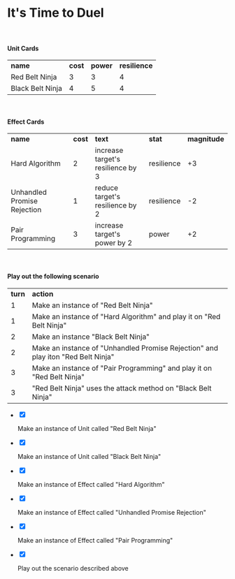 <div class="module_description active_lesson_with_video ">
									
            
<h1 class="text-center">It's Time to Duel</h1>
<p><br></p>
<h4>Unit Cards</h4>
<table><tbody><tr><td><strong>name</strong></td><td><strong>cost</strong></td><td><strong>power</strong></td><td><strong>resilience</strong></td></tr><tr><td>Red Belt Ninja</td><td>3</td><td>3</td><td>4</td></tr><tr><td>Black Belt Ninja</td><td>4</td><td>5</td><td>4</td></tr></tbody></table>
<p><br></p>
<h4>Effect Cards</h4>
<table><tbody><tr><td><strong>name</strong></td><td><strong>cost</strong></td><td><strong>text</strong></td><td><strong>stat</strong></td><td><strong>magnitude</strong></td></tr><tr><td>Hard Algorithm</td><td>2</td><td>increase target's resilience by 3</td><td>resilience</td><td>+3</td></tr><tr><td>Unhandled Promise Rejection</td><td>1</td><td>reduce target's resilience by 2</td><td>resilience</td><td>-2</td></tr><tr><td>Pair Programming</td><td>3</td><td>increase target's power by 2</td><td>power</td><td>+2</td></tr></tbody></table>
<p><br></p>
<h4>Play out the following scenario</h4>
<table><tbody><tr><td><strong>turn</strong></td><td><strong>action</strong></td></tr><tr><td>1</td><td>Make an instance of "Red Belt Ninja"</td></tr><tr><td>1</td><td>Make an instance of "Hard Algorithm" and play it on "Red Belt Ninja"</td></tr><tr><td>2</td><td>Make an instance "Black Belt Ninja"</td></tr><tr><td>2</td><td>Make an instance of "Unhandled Promise Rejection" and play iton "Red Belt Ninja"</td></tr><tr><td>3</td><td>Make an instance of "Pair Programming" and play it on "Red Belt Ninja"</td></tr><tr><td>3</td><td>"Red Belt Ninja" uses the attack method on "Black Belt Ninja"</td></tr></tbody></table>
        
        
</div>

<div class="todo_content">
										<ul class="todo_item_parent">
											<form action="/tracks/submit_todo" method="post" id="form_to_do_items">		
													<li>
														<input type="hidden" name="module_to_do_item_id[]" value="0">	
														<input type="hidden" name="is_completed[]" value="0" class="todo_status">	
														<input type="checkbox" id="todo_item_0" checked="checked" class="todo_check">														
														<label for="todo_item_0" class="todo_list_item">
															<div class="item_checkbox checked"></div>
															<p>Make an instance of Unit called "Red Belt Ninja"</p>	
														</label>	
													</li>
													<li>
														<input type="hidden" name="module_to_do_item_id[]" value="1">	
														<input type="hidden" name="is_completed[]" value="0" class="todo_status">	
														<input type="checkbox" id="todo_item_1" checked="checked" class="todo_check">														
														<label for="todo_item_1" class="todo_list_item">
															<div class="item_checkbox checked"></div>
															<p>Make an instance of Unit called "Black Belt Ninja"</p>	
														</label>	
													</li>
													<li>
														<input type="hidden" name="module_to_do_item_id[]" value="2">	
														<input type="hidden" name="is_completed[]" value="0" class="todo_status">	
														<input type="checkbox" id="todo_item_2" checked="checked" class="todo_check">														
														<label for="todo_item_2" class="todo_list_item">
															<div class="item_checkbox checked"></div>
															<p>Make an instance of Effect called "Hard Algorithm"</p>	
														</label>	
													</li>
													<li>
														<input type="hidden" name="module_to_do_item_id[]" value="3">	
														<input type="hidden" name="is_completed[]" value="0" class="todo_status">	
														<input type="checkbox" id="todo_item_3" checked="checked" class="todo_check">														
														<label for="todo_item_3" class="todo_list_item">
															<div class="item_checkbox checked"></div>
															<p>Make an instance of Effect called "Unhandled Promise Rejection"</p>	
														</label>	
													</li>
													<li>
														<input type="hidden" name="module_to_do_item_id[]" value="4">	
														<input type="hidden" name="is_completed[]" value="0" class="todo_status">	
														<input type="checkbox" id="todo_item_4" checked="checked" class="todo_check">														
														<label for="todo_item_4" class="todo_list_item">
															<div class="item_checkbox checked"></div>
															<p>Make an instance of Effect called "Pair Programming"</p>	
														</label>	
													</li>
													<li>
														<input type="hidden" name="module_to_do_item_id[]" value="5">	
														<input type="hidden" name="is_completed[]" value="0" class="todo_status">	
														<input type="checkbox" id="todo_item_5" checked="checked" class="todo_check">														
														<label for="todo_item_5" class="todo_list_item">
															<div class="item_checkbox checked"></div>
															<p>Play out the scenario described above</p>	
														</label>	
													</li>									
												<input type="hidden" name="id" id="task_todo_id" value="5300688">
												<input type="hidden" name="chapter_module_id" value="49441">
												<input type="hidden" name="track_id" value="130">
												<input type="hidden" name="authenticity_token" value="sLO65z81Un8ogC/FYv7u6xcsFvuzeOSgTThZDbHAsxY=">
											</form>
										</ul>
									</div>
